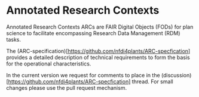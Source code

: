 # **A**nnotated **R**esearch **C**ontexts

Annotated Research Contexts ARCs are FAIR Digital Objects (FODs) for plan science to facilitate encompassing Research Data Management (RDM) tasks. 

The (ARC-specification)[https://github.com/nfdi4plants/ARC-specfication] provides a detailed description of technical requirements to form the basis for the operational characteristics.

In the current version we request for comments to place in the (discussion)[https://github.com/nfdi4plants/ARC-specfication] thread. For small changes please use the pull request mechanism.
